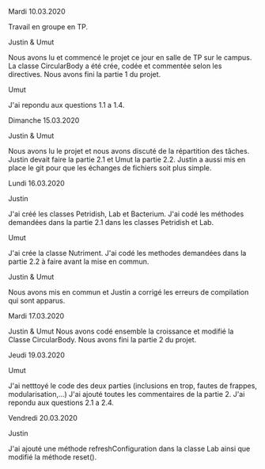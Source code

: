 Mardi 10.03.2020

Travail en groupe en TP.

Justin & Umut

Nous avons lu et commencé le projet ce jour en salle de TP sur le campus.
La classe CircularBody a été crée, codée et commentée selon les directives.
Nous avons fini la partie 1 du projet.

Umut

J'ai repondu aux questions 1.1 a 1.4.

Dimanche 15.03.2020

Justin & Umut

Nous avons lu le projet et nous avons discuté de la répartition des tâches.
Justin devait faire la partie 2.1 et Umut la partie 2.2.
Justin a aussi mis en place le git pour que les échanges de fichiers soit plus simple.

Lundi 16.03.2020

Justin

J'ai créé les classes Petridish, Lab et Bacterium.
J'ai codé les méthodes demandées dans la partie 2.1 dans les classes Petridish et Lab.

Umut

J'ai crée la classe Nutriment.
J'ai codé les methodes demandées dans la partie 2.2 à faire avant la mise en commun.

Justin & Umut

Nous avons mis en commun et Justin a corrigé les erreurs de compilation qui
sont apparus.

Mardi 17.03.2020

Justin & Umut
Nous avons codé ensemble la croissance et modifié la Classe CircularBody.
Nous avons fini la partie 2 du projet.

Jeudi 19.03.2020

Umut

J'ai netttoyé le code des deux parties (inclusions en trop, fautes de frappes, modularisation,...)
J'ai ajouté toutes les commentaires de la partie 2.
J'ai repondu aux questions 2.1 a 2.4.


Vendredi 20.03.2020

Justin 

J'ai ajouté une méthode refreshConfiguration dans la classe Lab ainsi que
modifié la méthode reset().
